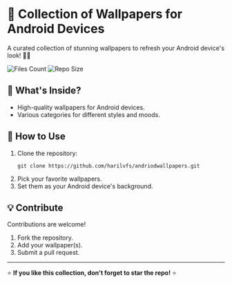 # 🌟 Collection of Wallpapers for Android Devices

A curated collection of stunning wallpapers to refresh your Android device's look! 🌌✨  


![Files Count](https://img.shields.io/github/directory-file-count/harilvfs/andriodwallpapers?style=for-the-badge)
![Repo Size](https://img.shields.io/github/repo-size/harilvfs/andriodwallpapers?style=for-the-badge)


## 📂 What's Inside?

- High-quality wallpapers for Android devices.  
- Various categories for different styles and moods.  


## 🚀 How to Use

1. Clone the repository: 
   <pre><code>git clone https://github.com/harilvfs/andriodwallpapers.git</code></pre>
2. Pick your favorite wallpapers.  
3. Set them as your Android device's background.  


## 💡 Contribute

Contributions are welcome!  

1. Fork the repository.  
2. Add your wallpaper(s).  
3. Submit a pull request.  

---

⭐ **If you like this collection, don't forget to star the repo!** ⭐
